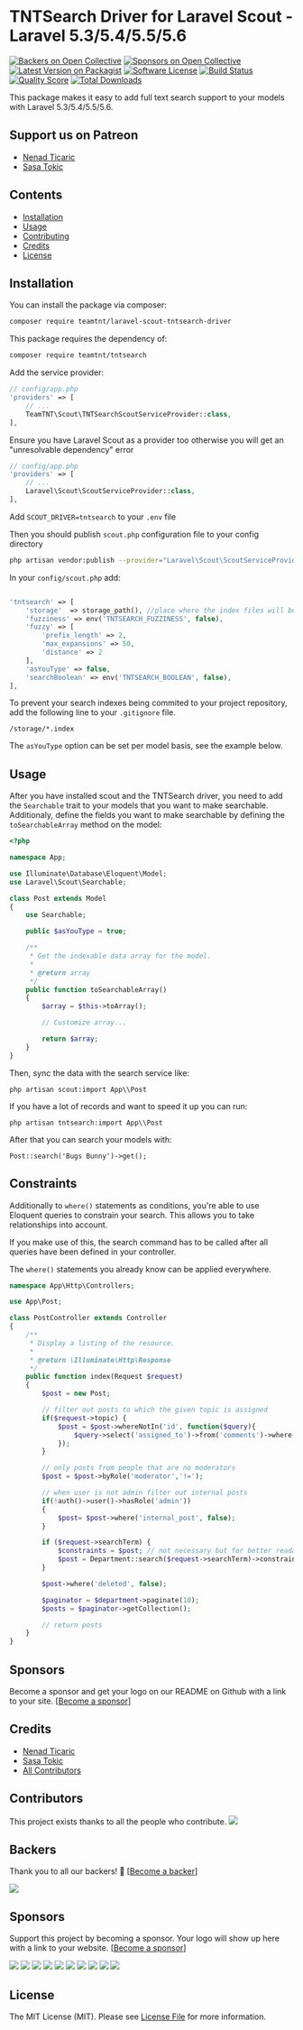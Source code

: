 # TNTSearch Driver for Laravel Scout - Laravel 5.3/5.4/5.5/5.6

[![Backers on Open Collective](https://opencollective.com/laravel-scout-tntsearch-driver/backers/badge.svg)](#backers) [![Sponsors on Open Collective](https://opencollective.com/laravel-scout-tntsearch-driver/sponsors/badge.svg)](#sponsors) [![Latest Version on Packagist](https://img.shields.io/packagist/v/teamtnt/laravel-scout-tntsearch-driver.svg?style=flat-square)](https://packagist.org/packages/teamtnt/laravel-scout-tntsearch-driver)
[![Software License](https://img.shields.io/badge/license-MIT-brightgreen.svg?style=flat-square)](LICENSE.md)
[![Build Status](https://img.shields.io/travis/teamtnt/laravel-scout-tntsearch-driver/master.svg?style=flat-square)](https://travis-ci.org/teamtnt/laravel-scout-tntsearch-driver)
[![Quality Score](https://img.shields.io/scrutinizer/g/teamtnt/laravel-scout-tntsearch-driver.svg?style=flat-square)](https://scrutinizer-ci.com/g/teamtnt/laravel-scout-tntsearch-driver)
[![Total Downloads](https://img.shields.io/packagist/dt/teamtnt/laravel-scout-tntsearch-driver.svg?style=flat-square)](https://packagist.org/packages/teamtnt/laravel-scout-tntsearch-driver)

This package makes it easy to add full text search support to your models with Laravel 5.3/5.4/5.5/5.6.

## Support us on Patreon

- [Nenad Ticaric](https://www.patreon.com/nticaric)
- [Sasa Tokic](https://www.patreon.com/stokic)

## Contents

- [Installation](#installation)
- [Usage](#usage)
- [Contributing](#contributing)
- [Credits](#credits)
- [License](#license)


## Installation

You can install the package via composer:

``` bash
composer require teamtnt/laravel-scout-tntsearch-driver
```

This package requires the dependency of:
``` bash
composer require teamtnt/tntsearch
```

Add the service provider:

```php
// config/app.php
'providers' => [
    // ...
    TeamTNT\Scout\TNTSearchScoutServiceProvider::class,
],
```

Ensure you have Laravel Scout as a provider too otherwise you will get an "unresolvable dependency" error

```php
// config/app.php
'providers' => [
    // ...
    Laravel\Scout\ScoutServiceProvider::class,
],
```

Add  `SCOUT_DRIVER=tntsearch` to your `.env` file

Then you should publish `scout.php` configuration file to your config directory

```bash
php artisan vendor:publish --provider="Laravel\Scout\ScoutServiceProvider"
```

In your `config/scout.php` add:

```php

'tntsearch' => [
    'storage'  => storage_path(), //place where the index files will be stored
    'fuzziness' => env('TNTSEARCH_FUZZINESS', false),
    'fuzzy' => [
        'prefix_length' => 2,
        'max_expansions' => 50,
        'distance' => 2
    ],
    'asYouType' => false,
    'searchBoolean' => env('TNTSEARCH_BOOLEAN', false),
],
```
To prevent your search indexes being commited to your project repository,
add the following line to your `.gitignore` file.

```/storage/*.index```

The `asYouType` option can be set per model basis, see the example below.

## Usage

After you have installed scout and the TNTSearch driver, you need to add the
`Searchable` trait to your models that you want to make searchable. Additionaly,
define the fields you want to make searchable by defining the `toSearchableArray` method on the model:

```php
<?php

namespace App;

use Illuminate\Database\Eloquent\Model;
use Laravel\Scout\Searchable;

class Post extends Model
{
    use Searchable;

    public $asYouType = true;

    /**
     * Get the indexable data array for the model.
     *
     * @return array
     */
    public function toSearchableArray()
    {
        $array = $this->toArray();

        // Customize array...

        return $array;
    }
}
```

Then, sync the data with the search service like:

`php artisan scout:import App\\Post`

If you have a lot of records and want to speed it up you can run:

`php artisan tntsearch:import App\\Post`

After that you can search your models with:

`Post::search('Bugs Bunny')->get();`

## Constraints

Additionally to `where()` statements as conditions, you're able to use Eloquent queries to constrain your search. This allows you to take relationships into account.

If you make use of this, the search command has to be called after all queries have been defined in your controller.

The `where()` statements you already know can be applied everywhere.

```php
namespace App\Http\Controllers;

use App\Post;

class PostController extends Controller
{
    /**
     * Display a listing of the resource.
     *
     * @return \Illuminate\Http\Response
     */
    public function index(Request $request)
    {
        $post = new Post;

        // filter out posts to which the given topic is assigned
        if($request->topic) {
            $post = $post->whereNotIn('id', function($query){
                $query->select('assigned_to')->from('comments')->where('topic','=', request()->input('topic'));
            });
        }

        // only posts from people that are no moderators
        $post = $post->byRole('moderator','!=');

        // when user is not admin filter out internal posts
        if(!auth()->user()->hasRole('admin'))
        {
            $post= $post->where('internal_post', false);
        }

        if ($request->searchTerm) {
            $constraints = $post; // not necessary but for better readability
            $post = Department::search($request->searchTerm)->constrain($constraints);
        }

        $post->where('deleted', false);

        $paginator = $department->paginate(10);
        $posts = $paginator->getCollection();

        // return posts
    }
}
```

## Sponsors

Become a sponsor and get your logo on our README on Github with a link to your site. [[Become a sponsor](https://opencollective.com/tntsearch#sponsor)]

## Credits

- [Nenad Ticaric](https://github.com/nticaric)
- [Sasa Tokic](https://github.com/stokic)
- [All Contributors](../../contributors)

## Contributors

This project exists thanks to all the people who contribute.
<a href="../../graphs/contributors"><img src="https://opencollective.com/laravel-scout-tntsearch-driver/contributors.svg?width=890" /></a>


## Backers

Thank you to all our backers! 🙏 [[Become a backer](https://opencollective.com/laravel-scout-tntsearch-driver#backer)]

<a href="https://opencollective.com/laravel-scout-tntsearch-driver#backers" target="_blank"><img src="https://opencollective.com/laravel-scout-tntsearch-driver/backers.svg?width=890"></a>


## Sponsors

Support this project by becoming a sponsor. Your logo will show up here with a link to your website. [[Become a sponsor](https://opencollective.com/laravel-scout-tntsearch-driver#sponsor)]

<a href="https://opencollective.com/laravel-scout-tntsearch-driver/sponsor/0/website" target="_blank"><img src="https://opencollective.com/laravel-scout-tntsearch-driver/sponsor/0/avatar.svg"></a>
<a href="https://opencollective.com/laravel-scout-tntsearch-driver/sponsor/1/website" target="_blank"><img src="https://opencollective.com/laravel-scout-tntsearch-driver/sponsor/1/avatar.svg"></a>
<a href="https://opencollective.com/laravel-scout-tntsearch-driver/sponsor/2/website" target="_blank"><img src="https://opencollective.com/laravel-scout-tntsearch-driver/sponsor/2/avatar.svg"></a>
<a href="https://opencollective.com/laravel-scout-tntsearch-driver/sponsor/3/website" target="_blank"><img src="https://opencollective.com/laravel-scout-tntsearch-driver/sponsor/3/avatar.svg"></a>
<a href="https://opencollective.com/laravel-scout-tntsearch-driver/sponsor/4/website" target="_blank"><img src="https://opencollective.com/laravel-scout-tntsearch-driver/sponsor/4/avatar.svg"></a>
<a href="https://opencollective.com/laravel-scout-tntsearch-driver/sponsor/5/website" target="_blank"><img src="https://opencollective.com/laravel-scout-tntsearch-driver/sponsor/5/avatar.svg"></a>
<a href="https://opencollective.com/laravel-scout-tntsearch-driver/sponsor/6/website" target="_blank"><img src="https://opencollective.com/laravel-scout-tntsearch-driver/sponsor/6/avatar.svg"></a>
<a href="https://opencollective.com/laravel-scout-tntsearch-driver/sponsor/7/website" target="_blank"><img src="https://opencollective.com/laravel-scout-tntsearch-driver/sponsor/7/avatar.svg"></a>
<a href="https://opencollective.com/laravel-scout-tntsearch-driver/sponsor/8/website" target="_blank"><img src="https://opencollective.com/laravel-scout-tntsearch-driver/sponsor/8/avatar.svg"></a>
<a href="https://opencollective.com/laravel-scout-tntsearch-driver/sponsor/9/website" target="_blank"><img src="https://opencollective.com/laravel-scout-tntsearch-driver/sponsor/9/avatar.svg"></a>



## License

The MIT License (MIT). Please see [License File](LICENSE.md) for more information.
